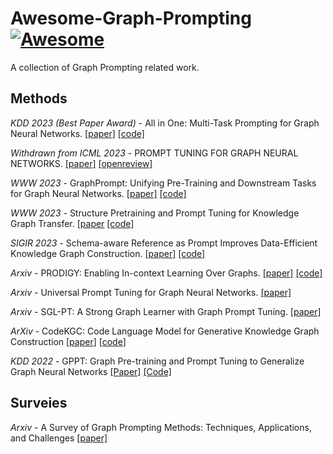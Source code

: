 # Awesome-Graph-Prompting [![Awesome](https://awesome.re/badge.svg)](https://awesome.re)

A collection of Graph Prompting related work.

## Methods

*KDD 2023 (Best Paper Award)* - All in One: Multi-Task Prompting for Graph Neural Networks.
[[paper]](https://arxiv.org/pdf/2307.01504.pdf) 
[[code]](https://github.com/sheldonresearch/ProG)

*Withdrawn from ICML 2023* - PROMPT TUNING FOR GRAPH NEURAL NETWORKS.
[[paper]](https://openreview.net/pdf?id=SZojABvWnkx)
[[openreview]](https://openreview.net/forum?id=SZojABvWnkx)

*WWW 2023* - GraphPrompt: Unifying Pre-Training and Downstream Tasks for Graph Neural Networks.
[[paper]](https://dl.acm.org/doi/pdf/10.1145/3543507.3583386)
[[code]](https://github.com/Starlien95/GraphPrompt)

*WWW 2023* - Structure Pretraining and Prompt Tuning for Knowledge Graph Transfer.
[[paper](https://dl.acm.org/doi/pdf/10.1145/3543507.3583301)
[[code]](https://github.com/zjukg/KGTransformer)

*SIGIR 2023* - Schema-aware Reference as Prompt Improves Data-Efficient Knowledge Graph Construction. 
[[paper]](https://arxiv.org/abs/2210.10709)
[[code]](https://github.com/zjunlp/RAP)

*Arxiv* - PRODIGY: Enabling In-context Learning Over Graphs. 
[[paper]](https://arxiv.org/pdf/2305.12600.pdf)
[[code]](https://github.com/snap-stanford/prodigy)

*Arxiv* - Universal Prompt Tuning for Graph Neural Networks.
[[paper]](https://arxiv.org/pdf/2209.15240.pdf)

*Arxiv* - SGL-PT: A Strong Graph Learner with Graph Prompt Tuning.
[[paper]](https://arxiv.org/pdf/2302.12449.pdf)

*ArXiv* - CodeKGC: Code Language Model for Generative Knowledge Graph Construction 
[[paper](https://arxiv.org/abs/2304.09048)]
[[code](https://github.com/zjunlp/DeepKE/tree/main/example/llm/CodeKGC)]

*KDD 2022* - GPPT: Graph Pre-training and Prompt Tuning to Generalize Graph Neural Networks
[[Paper]](https://dl.acm.org/doi/10.1145/3534678.3539249 )
[[Code]](https://github.com/MingChen-Sun/GPPT)

## Surveies

*Arxiv* - A Survey of Graph Prompting Methods: Techniques, Applications, and Challenges
[[paper]](https://arxiv.org/pdf/2303.07275.pdf)
